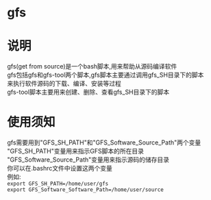 # gfs
# 说明
gfs(get from source)是一个bash脚本,用来帮助从源码编译软件  
gfs包括gfs和gfs-tool两个脚本,gfs脚本主要通过调用gfs_SH目录下的脚本  
来执行软件源码的下载、编译、安装等过程  
gfs-tool脚本主要用来创建、删除、查看gfs_SH目录下的脚本  
# 使用须知
gfs需要用到"GFS_SH_PATH"和"GFS_Software_Source_Path"两个变量  
"GFS_SH_PATH"变量用来指示GFS脚本的所在目录  
"GFS_Software_Source_Path"变量用来指示源码的储存目录  
你可以在.bashrc文件中设置这两个变量  
例如:  
	`export GFS_SH_PATH=/home/user/gfs`  
	`export GFS_Software_Software_Path=/home/user/source`
	

